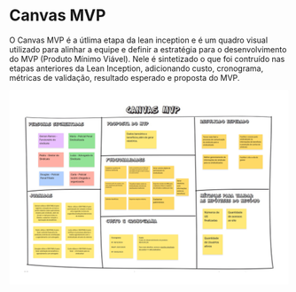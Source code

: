 # Canvas MVP

O Canvas MVP é a útlima etapa da lean inception e é um quadro visual utilizado para alinhar a equipe e definir a estratégia para o desenvolvimento do MVP (Produto Mínimo Viável). Nele é sintetizado o que foi contruído nas etapas anteriores da Lean Inception, adicionando custo, cronograma, métricas de validação, resultado esperado e proposta do MVP.

<img src="https://raw.githubusercontent.com/fga-eps-mds/2024.2-SENTINELA-DOC/main/docs/assets/canva-mvp.jpg">
